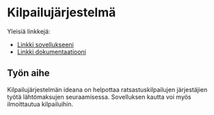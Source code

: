 # Kilpailujärjestelmä

Yleisiä linkkejä:

* [Linkki sovellukseeni](https://elinalas.users.helsinki.fi/kilpailujarjestelma)
* [Linkki dokumentaatiooni](https://github.com/elinalas/Tsoha-Bootstrap/blob/master/doc/dokumentaatio.pdf)

## Työn aihe

Kilpailujärjestelmän ideana on helpottaa ratsastuskilpailujen järjestäjien työtä lähtömaksujen seuraamisessa. Sovelluksen kautta voi myös ilmoittautua kilpailuihin.
